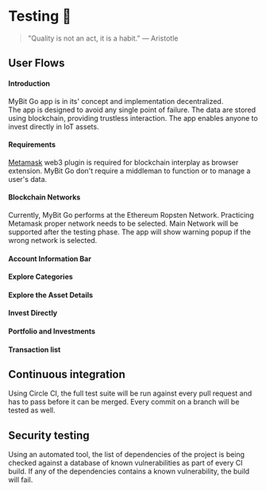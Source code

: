 # Testing  :book:
> "Quality is not an act, it is a habit.”
>— Aristotle

## User Flows

#### Introduction
MyBit Go app is in its' concept and implementation decentralized.  
The app is designed to avoid any single point of failure.  The data are stored using blockchain, providing trustless interaction.
The app enables anyone to invest directly in IoT assets.

#### Requirements
[Metamask](https://metamask.io/) web3 plugin is required for blockchain interplay as browser extension.
MyBit Go don't require a middleman to function or to manage a user's data. 

#### Blockchain Networks
Currently, MyBit Go performs at the Ethereum Ropsten Network. Practicing Metamask proper network needs to be selected. Main Network will be supported after the testing phase. The app will show warning popup if the wrong network is selected.

#### Account Information Bar

#### Explore Categories

#### Explore the Asset Details

#### Invest Directly

#### Portfolio and Investments

#### Transaction list

## Continuous integration
Using Circle CI, the full test suite will be run against every pull request and has to pass before it can be merged. Every commit on a branch will be tested as well.

## Security testing
Using an automated tool, the list of dependencies of the project is being checked against a database of known vulnerabilities as part of every CI build. If any of the dependencies contains a known vulnerability, the build will fail.